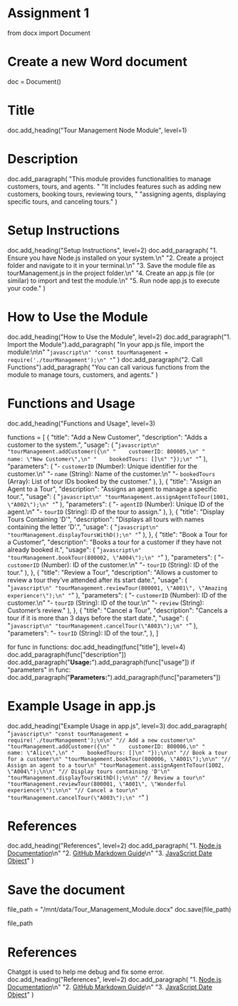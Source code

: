 # Assignment 1
from docx import Document

# Create a new Word document
doc = Document()

# Title
doc.add_heading("Tour Management Node Module", level=1)

# Description
doc.add_paragraph(
    "This module provides functionalities to manage customers, tours, and agents. "
    "It includes features such as adding new customers, booking tours, reviewing tours, "
    "assigning agents, displaying specific tours, and canceling tours."
)

# Setup Instructions
doc.add_heading("Setup Instructions", level=2)
doc.add_paragraph(
    "1. Ensure you have Node.js installed on your system.\n"
    "2. Create a project folder and navigate to it in your terminal.\n"
    "3. Save the module file as tourManagement.js in the project folder.\n"
    "4. Create an app.js file (or similar) to import and test the module.\n"
    "5. Run node app.js to execute your code."
)

# How to Use the Module
doc.add_heading("How to Use the Module", level=2)
doc.add_paragraph("1. Import the Module").add_paragraph(
    "In your app.js file, import the module:\n\n"
    "```javascript\n"
    "const tourManagement = require('./tourManagement');\n"
    "```"
)
doc.add_paragraph("2. Call Functions").add_paragraph(
    "You can call various functions from the module to manage tours, customers, and agents."
)

# Functions and Usage
doc.add_heading("Functions and Usage", level=3)

functions = [
    {
        "title": "Add a New Customer",
        "description": "Adds a customer to the system.",
        "usage": (
            "```javascript\n"
            "tourManagement.addCustomer({\n"
            "    customerID: 800005,\n"
            "    name: \"New Customer\",\n"
            "    bookedTours: []\n"
            "});\n"
            "```"
        ),
        "parameters": (
            "- `customerID` (Number): Unique identifier for the customer.\n"
            "- `name` (String): Name of the customer.\n"
            "- `bookedTours` (Array): List of tour IDs booked by the customer."
        ),
    },
    {
        "title": "Assign an Agent to a Tour",
        "description": "Assigns an agent to manage a specific tour.",
        "usage": (
            "```javascript\n"
            "tourManagement.assignAgentToTour(1001, \"A002\");\n"
            "```"
        ),
        "parameters": (
            "- `agentID` (Number): Unique ID of the agent.\n"
            "- `tourID` (String): ID of the tour to assign."
        ),
    },
    {
        "title": "Display Tours Containing 'D'",
        "description": "Displays all tours with names containing the letter 'D'.",
        "usage": (
            "```javascript\n"
            "tourManagement.displayToursWithD();\n"
            "```"
        ),
    },
    {
        "title": "Book a Tour for a Customer",
        "description": "Books a tour for a customer if they have not already booked it.",
        "usage": (
            "```javascript\n"
            "tourManagement.bookTour(800002, \"A004\");\n"
            "```"
        ),
        "parameters": (
            "- `customerID` (Number): ID of the customer.\n"
            "- `tourID` (String): ID of the tour."
        ),
    },
    {
        "title": "Review a Tour",
        "description": "Allows a customer to review a tour they’ve attended after its start date.",
        "usage": (
            "```javascript\n"
            "tourManagement.reviewTour(800001, \"A001\", \"Amazing experience!\");\n"
            "```"
        ),
        "parameters": (
            "- `customerID` (Number): ID of the customer.\n"
            "- `tourID` (String): ID of the tour.\n"
            "- `review` (String): Customer’s review."
        ),
    },
    {
        "title": "Cancel a Tour",
        "description": "Cancels a tour if it is more than 3 days before the start date.",
        "usage": (
            "```javascript\n"
            "tourManagement.cancelTour(\"A003\");\n"
            "```"
        ),
        "parameters": "- `tourID` (String): ID of the tour.",
    },
]

for func in functions:
    doc.add_heading(func["title"], level=4)
    doc.add_paragraph(func["description"])
    doc.add_paragraph("**Usage:**").add_paragraph(func["usage"])
    if "parameters" in func:
        doc.add_paragraph("**Parameters:**").add_paragraph(func["parameters"])

# Example Usage in app.js
doc.add_heading("Example Usage in app.js", level=3)
doc.add_paragraph(
    "```javascript\n"
    "const tourManagement = require('./tourManagement');\n\n"
    "// Add a new customer\n"
    "tourManagement.addCustomer({\n"
    "    customerID: 800006,\n"
    "    name: \"Alice\",\n"
    "    bookedTours: []\n"
    "});\n\n"
    "// Book a tour for a customer\n"
    "tourManagement.bookTour(800006, \"A001\");\n\n"
    "// Assign an agent to a tour\n"
    "tourManagement.assignAgentToTour(1002, \"A004\");\n\n"
    "// Display tours containing 'D'\n"
    "tourManagement.displayToursWithD();\n\n"
    "// Review a tour\n"
    "tourManagement.reviewTour(800001, \"A001\", \"Wonderful experience!\");\n\n"
    "// Cancel a tour\n"
    "tourManagement.cancelTour(\"A003\");\n"
    "```"
)

# References
doc.add_heading("References", level=2)
doc.add_paragraph(
    "1. [Node.js Documentation](https://nodejs.org/en/docs)\n"
    "2. [GitHub Markdown Guide](https://docs.github.com/en/get-started/writing-on-github/getting-started-with-writing-and-formatting-on-github/basic-writing-and-formatting-syntax)\n"
    "3. [JavaScript Date Object](https://developer.mozilla.org/en-US/docs/Web/JavaScript/Reference/Global_Objects/Date)"
)

# Save the document
file_path = "/mnt/data/Tour_Management_Module.docx"
doc.save(file_path)

file_path

# References
Chatgpt is used to help me debug and fix some error. 
doc.add_heading("References", level=2)
doc.add_paragraph(
    "1. [Node.js Documentation](https://nodejs.org/en/docs)\n"
    "2. [GitHub Markdown Guide](https://docs.github.com/en/get-started/writing-on-github/getting-started-with-writing-and-formatting-on-github/basic-writing-and-formatting-syntax)\n"
    "3. [JavaScript Date Object](https://developer.mozilla.org/en-US/docs/Web/JavaScript/Reference/Global_Objects/Date)"
)
